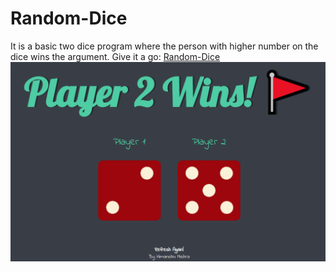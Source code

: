 # Random-Dice
It is a basic two dice program where the person with higher number on the dice wins the argument.
Give it a go: [Random-Dice](https://hmmonotone.github.io/Random-Dice/)
![alt text](https://github.com/hmmonotone/Random-Dice/blob/master/screenshot3.png)
